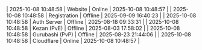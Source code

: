 | 2025-10-08 10:48:58 | Website | Online | 2025-10-08 10:48:57 |
| 2025-10-08 10:48:58 | Registration | Offline | 2025-09-09 16:40:23 |
| 2025-10-08 10:48:58 | Auth Server | Offline | 2025-08-18 09:33:31 |
| 2025-10-08 10:48:58 | Kezan (PvE) | Offline | 2025-08-03 17:58:02 |
| 2025-10-08 10:48:58 | Gurubashi (PvP) | Offline | 2025-08-23 21:44:06 |
| 2025-10-08 10:48:58 | Cloudflare | Online | 2025-10-08 10:48:57 |
